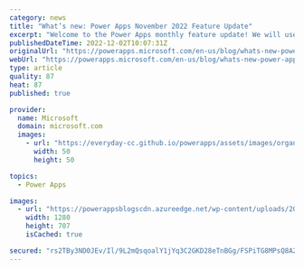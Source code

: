 ```yaml
---
category: news
title: "What’s new: Power Apps November 2022 Feature Update"
excerpt: "Welcome to the Power Apps monthly feature update! We will use this blog to share a summary of product, community, and learning updates from throughout the month so you can access it in one easy place. A variety of new and highly anticipated features are now available which we are very excited to share."
publishedDateTime: 2022-12-02T10:07:31Z
originalUrl: "https://powerapps.microsoft.com/en-us/blog/whats-new-power-apps-november-2022-feature-update/"
webUrl: "https://powerapps.microsoft.com/en-us/blog/whats-new-power-apps-november-2022-feature-update/"
type: article
quality: 87
heat: 87
published: true

provider:
  name: Microsoft
  domain: microsoft.com
  images:
    - url: "https://everyday-cc.github.io/powerapps/assets/images/organizations/microsoft.com-50x50.jpg"
      width: 50
      height: 50

topics:
  - Power Apps

images:
  - url: "https://powerappsblogscdn.azureedge.net/wp-content/uploads/2022/12/LearnPage.png"
    width: 1280
    height: 707
    isCached: true

secured: "rs2TBy3ND0JEv/Il/9L2mQsqoalY1jYq3C2GKD28eTnBGg/FSPiTG8MPsQ8A2aquMNG+T3dR/aUVyqORfVndMoqXD+AaVQihkRvCgWIPMQWrJHPVddg55u6K6o8MCwFe30V6dRMntaE8Jwtx9svXKvVx5q2L+Ky+tGJYrNbFzdcq/V3APpdAGPpOh6IlJJF9iItVoJSCk+VJWSkQAvBPxEsWhNK03tC/ENglF5yxkjRjP/DxaWEnogXX3jrNLr3LRfF9RqxWSOTq1QVo84WFi6KwL1JzfYLfc/P+pi3qQn0DhQkYovjZ6F9MIGqmFQIKWCoGaajpvBL0XG8cNvh4JTd1/5T7UqUXh1XtrIiq7gY=;CoNVQ5L6NJs3/qnATQ1oGw=="
---
```


